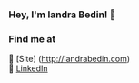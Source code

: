 ### Hey, I'm Iandra Bedin! 👋

### Find me at
🚀 [Site] (http://iandrabedin.com) <br>
💼 [LinkedIn](https://www.linkedin.com/in/iandrabedin) <br>

<!--
**iandrabedin/iandrabedin** is a ✨ _special_ ✨ repository because its `README.md` (this file) appears on your GitHub profile.

Here are some ideas to get you started:

- 🔭 I’m currently working on ...
- 🌱 I’m currently learning ...
- 👯 I’m looking to collaborate on ...
- 🤔 I’m looking for help with ...
- 💬 Ask me about ...
- 📫 How to reach me: ...
- 😄 Pronouns: ...
- ⚡ Fun fact: ...
-->
